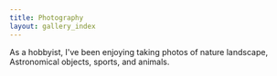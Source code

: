 ```yaml
---
title: Photography
layout: gallery_index
---
```


As a hobbyist, I've been enjoying taking photos of nature landscape, Astronomical objects, sports, and animals.
